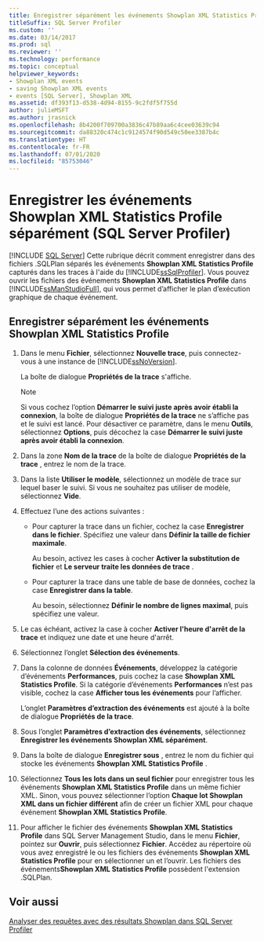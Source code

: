 ```yaml
---
title: Enregistrer séparément les événements Showplan XML Statistics Profile
titleSuffix: SQL Server Profiler
ms.custom: ''
ms.date: 03/14/2017
ms.prod: sql
ms.reviewer: ''
ms.technology: performance
ms.topic: conceptual
helpviewer_keywords:
- Showplan XML events
- saving Showplan XML events
- events [SQL Server], Showplan XML
ms.assetid: df393f13-d538-4d94-8155-9c2fdf5f755d
author: julieMSFT
ms.author: jrasnick
ms.openlocfilehash: 8b4200f709700a3836c47b89aa6c4cee03639c94
ms.sourcegitcommit: da88320c474c1c9124574f90d549c50ee3387b4c
ms.translationtype: HT
ms.contentlocale: fr-FR
ms.lasthandoff: 07/01/2020
ms.locfileid: "85753046"
---
```

# <a name="save-showplan-xml-statistics-profile-events-separately-sql-server-profiler"></a>Enregistrer les événements Showplan XML Statistics Profile séparément (SQL Server Profiler)
 [!INCLUDE [SQL Server](../../includes/applies-to-version/sqlserver.md)]
  Cette rubrique décrit comment enregistrer dans des fichiers .SQLPlan séparés les événements **Showplan XML Statistics Profile** capturés dans les traces à l'aide du [!INCLUDE[ssSqlProfiler](../../includes/sssqlprofiler-md.md)]. Vous pouvez ouvrir les fichiers des événements **Showplan XML Statistics Profile** dans [!INCLUDE[ssManStudioFull](../../includes/ssmanstudiofull-md.md)], qui vous permet d’afficher le plan d’exécution graphique de chaque événement.  
  
## <a name="save-showplan-xml-statistics-profile-events-separately"></a>Enregistrer séparément les événements Showplan XML Statistics Profile  
  
1. Dans le menu **Fichier**, sélectionnez **Nouvelle trace**, puis connectez-vous à une instance de [!INCLUDE[ssNoVersion](../../includes/ssnoversion-md.md)].  
  
     La boîte de dialogue **Propriétés de la trace** s'affiche.  
  
    > [!NOTE]  
    >  Si vous cochez l’option **Démarrer le suivi juste après avoir établi la connexion**, la boîte de dialogue **Propriétés de la trace** ne s’affiche pas et le suivi est lancé. Pour désactiver ce paramètre, dans le menu **Outils**, sélectionnez **Options**, puis décochez la case **Démarrer le suivi juste après avoir établi la connexion**.  
  
2. Dans la zone **Nom de la trace** de la boîte de dialogue **Propriétés de la trace** , entrez le nom de la trace.  
  
3. Dans la liste **Utiliser le modèle**, sélectionnez un modèle de trace sur lequel baser le suivi. Si vous ne souhaitez pas utiliser de modèle, sélectionnez **Vide**.  
  
4. Effectuez l’une des actions suivantes :  
  
    -   Pour capturer la trace dans un fichier, cochez la case **Enregistrer dans le fichier**. Spécifiez une valeur dans **Définir la taille de fichier maximale**.  
  
         Au besoin, activez les cases à cocher **Activer la substitution de fichier** et **Le serveur traite les données de trace** . 
  
    -   Pour capturer la trace dans une table de base de données, cochez la case **Enregistrer dans la table**.  
  
         Au besoin, sélectionnez **Définir le nombre de lignes maximal**, puis spécifiez une valeur.  
  
5. Le cas échéant, activez la case à cocher **Activer l'heure d'arrêt de la trace** et indiquez une date et une heure d'arrêt. 
  
6. Sélectionnez l’onglet **Sélection des événements**.  
  
7. Dans la colonne de données **Événements**, développez la catégorie d’événements **Performances**, puis cochez la case **Showplan XML Statistics Profile**. Si la catégorie d’événements **Performances** n’est pas visible, cochez la case **Afficher tous les événements** pour l’afficher.  
  
     L’onglet **Paramètres d’extraction des événements** est ajouté à la boîte de dialogue **Propriétés de la trace**.  
  
8. Sous l’onglet **Paramètres d’extraction des événements**, sélectionnez **Enregistrer les événements Showplan XML séparément**.  
  
9. Dans la boîte de dialogue **Enregistrer sous** , entrez le nom du fichier qui stocke les événements **Showplan XML Statistics Profile** .  
  
10. Sélectionnez **Tous les lots dans un seul fichier** pour enregistrer tous les événements **Showplan XML Statistics Profile** dans un même fichier XML. Sinon, vous pouvez sélectionner l’option **Chaque lot Showplan XML dans un fichier différent** afin de créer un fichier XML pour chaque événement **Showplan XML Statistics Profile**.  
  
11. Pour afficher le fichier des événements **Showplan XML Statistics Profile** dans SQL Server Management Studio, dans le menu **Fichier**, pointez sur **Ouvrir**, puis sélectionnez **Fichier**. Accédez au répertoire où vous avez enregistré le ou les fichiers des événements **Showplan XML Statistics Profile** pour en sélectionner un et l’ouvrir. Les fichiers des événements**Showplan XML Statistics Profile** possèdent l'extension .SQLPlan.  
  
## <a name="see-also"></a>Voir aussi  
 [Analyser des requêtes avec des résultats Showplan dans SQL Server Profiler](../../tools/sql-server-profiler/analyze-queries-with-showplan-results-in-sql-server-profiler.md)  
  
  
